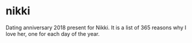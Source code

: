 # nikki
Dating anniversary 2018 present for Nikki. It is a list of 365 reasons why I love her, one for each day of the year.
